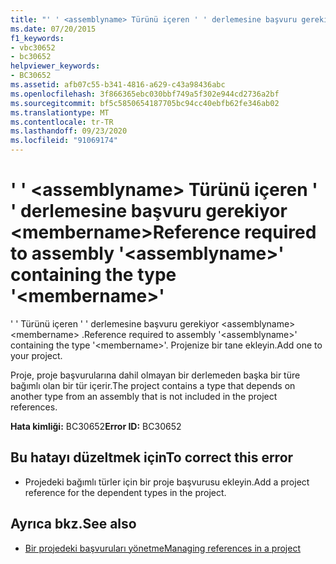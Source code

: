 ```yaml
---
title: "' ' <assemblyname> Türünü içeren ' ' derlemesine başvuru gerekiyor <membername>"
ms.date: 07/20/2015
f1_keywords:
- vbc30652
- bc30652
helpviewer_keywords:
- BC30652
ms.assetid: afb07c55-b341-4816-a629-c43a98436abc
ms.openlocfilehash: 3f866365ebc030bbf749a5f302e944cd2736a2bf
ms.sourcegitcommit: bf5c5850654187705bc94cc40ebfb62fe346ab02
ms.translationtype: MT
ms.contentlocale: tr-TR
ms.lasthandoff: 09/23/2020
ms.locfileid: "91069174"
---
```

# <a name="reference-required-to-assembly-assemblyname-containing-the-type-membername"></a><span data-ttu-id="27bbe-102">' ' \<assemblyname> Türünü içeren ' ' derlemesine başvuru gerekiyor \<membername></span><span class="sxs-lookup"><span data-stu-id="27bbe-102">Reference required to assembly '\<assemblyname>' containing the type '\<membername>'</span></span>

<span data-ttu-id="27bbe-103">' ' Türünü içeren ' ' derlemesine başvuru gerekiyor \<assemblyname> \<membername> .</span><span class="sxs-lookup"><span data-stu-id="27bbe-103">Reference required to assembly '\<assemblyname>' containing the type '\<membername>'.</span></span> <span data-ttu-id="27bbe-104">Projenize bir tane ekleyin.</span><span class="sxs-lookup"><span data-stu-id="27bbe-104">Add one to your project.</span></span>  
  
 <span data-ttu-id="27bbe-105">Proje, proje başvurularına dahil olmayan bir derlemeden başka bir türe bağımlı olan bir tür içerir.</span><span class="sxs-lookup"><span data-stu-id="27bbe-105">The project contains a type that depends on another type from an assembly that is not included in the project references.</span></span>  
  
 <span data-ttu-id="27bbe-106">**Hata kimliği:** BC30652</span><span class="sxs-lookup"><span data-stu-id="27bbe-106">**Error ID:** BC30652</span></span>  
  
## <a name="to-correct-this-error"></a><span data-ttu-id="27bbe-107">Bu hatayı düzeltmek için</span><span class="sxs-lookup"><span data-stu-id="27bbe-107">To correct this error</span></span>  
  
- <span data-ttu-id="27bbe-108">Projedeki bağımlı türler için bir proje başvurusu ekleyin.</span><span class="sxs-lookup"><span data-stu-id="27bbe-108">Add a project reference for the dependent types in the project.</span></span>  
  
## <a name="see-also"></a><span data-ttu-id="27bbe-109">Ayrıca bkz.</span><span class="sxs-lookup"><span data-stu-id="27bbe-109">See also</span></span>

- [<span data-ttu-id="27bbe-110">Bir projedeki başvuruları yönetme</span><span class="sxs-lookup"><span data-stu-id="27bbe-110">Managing references in a project</span></span>](/visualstudio/ide/managing-references-in-a-project)
